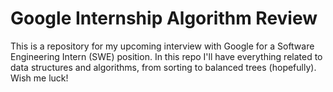 # Google Internship Algorithm Review

This is a repository for my upcoming interview with Google for a Software Engineering Intern (SWE) position. In this repo I'll have everything related to data structures and algorithms, from sorting to balanced trees (hopefully). Wish me luck!